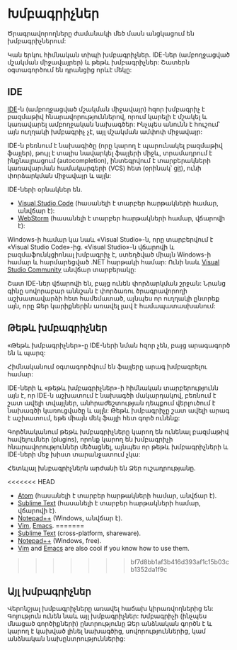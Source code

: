 # Խմբագրիչներ

Ծրագրավորողները ժամանակի մեծ մասն անցկացում են խմբագրիչներում:

Կան երկու հիմնական տիպի խմբագրիչներ. IDE-ներ (ամբողջացված մշակման միջավայրեր) և թեթև խմբագրիչներ: Շատերն օգտագործում են դրանցից որևէ մեկը:

## IDE

[IDE](https://en.wikipedia.org/wiki/Integrated_development_environment)-ն (ամբողջացված մշակման միջավայր) հզոր խմբագրիչ է բազմաթիվ հնարավորություններով, որում կարելի է մշակել և կառավարել ամբողջական նախագծեր: Ինչպես անունն է հուշում՝ այն ուղղակի խմբագրիչ չէ, այլ մշակման ամփոփ միջավայր:

IDE-ն բեռնում է նախագիծը (որը կարող է պարունակել բազմաթիվ ֆայլեր), թույլ է տալիս նավարկել ֆայլերի միջև, տրամադրում է ինքնալրացում (autocompletion), ինտեգրվում է տարբերակների կառավարման համակարգերի (VCS) հետ (օրինակ՝ [git](https://git-scm.com/)), ունի փորձարկման միջավայր և այլն:

IDE-ների օրնակներ են.

- [Visual Studio Code](https://code.visualstudio.com/) (հասանելի է տարբեր հարթակների համար, անվճար է):
- [WebStorm](https://www.jetbrains.com/webstorm/) (հասանելի է տարբեր հարթակների համար, վճարովի է):

Windows-ի համար կա նաև «Visual Studio»-ն, որը տարբերվում է «Visual Studio Code»-ից. «Visual Studio»-ն վճարովի և բազմաֆունկցիոնալ խմբագրիչ է, ստեղծված միայն Windows-ի համար և հարմարեցված .NET հարթակի համար: Ունի նաև [Visual Studio Community](https://www.visualstudio.com/vs/community/) անվճար տարբերակը:

Շատ IDE-ներ վճարովի են, բայց ունեն փորձարկման շրջան: Նրանց գինը սովորաբար աննշան է փորձառու ծրագրավորողի աշխատավարձի հետ համեմատած, այնպես որ ուղղակի ընտրեք այն, որը Ձեր կարիքներին առավել լավ է համապատասխանում:

## Թեթև խմբագրիչներ

«Թեթև խմբագրիչներ»-ը IDE-ների նման հզոր չեն, բայց արագագործ են և պարզ:

Հիմնականում օգտագործվում են ֆայլերը արագ խմբագրելու համար:

IDE-ների և «թեթև խմբագրիչներ»-ի հիմնական տարբերությունն այն է, որ IDE-ն աշխատում է նախագծի մակարդակով, բեռնում է շատ ավելի տվայլներ, անհրաժեշտության դեպքում վերլուծում է նախագծի կառուցվածը և այլն: Թեթև խմբագրիչը շատ ավելի արագ է աշխատում, եթե միայն մեկ ֆայլի հետ գործ ունենք:

Գործնականում թեթև խմբագրիչները կարող են ունենալ բազմաթիվ հավելումներ (plugins), որոնք կարող են խմբագրիչի հնարավորություններ մեծացնել, այնպես որ թեթև խմբագրիչների և IDE-ների մեջ խիստ տարանջատում չկա:

Հետևյալ խնբագրիչներն արժանի են Ձեր ուշադրությանը.

<<<<<<< HEAD
- [Atom](https://atom.io/) (հասանելի է տարբեր հարթակների համար, անվճար է).
- [Sublime Text](http://www.sublimetext.com) (հասանելի է տարբեր հարթակների համար, վճարովի է).
- [Notepad++](https://notepad-plus-plus.org/) (Windows, անվճար է).
- [Vim](http://www.vim.org/), [Emacs](https://www.gnu.org/software/emacs/).
=======
- [Sublime Text](http://www.sublimetext.com) (cross-platform, shareware).
- [Notepad++](https://notepad-plus-plus.org/) (Windows, free).
- [Vim](http://www.vim.org/) and [Emacs](https://www.gnu.org/software/emacs/) are also cool if you know how to use them.
>>>>>>> bf7d8bb1af3b416d393af1c15b03cb1352da1f9c

## Այլ խմբագրիչներ

Վերոնշյալ խմբագրիչները առավել հաճախ կիրառվողներից են: Գոյություն ունեն նաև այլ խմբագրիչներ: Խմբագրիչի (ինչպես մնացած գործիքների) ընտրությունը Ձեր անձնական գործն է և կարող է կախված լինել նախագծից, սովորություններից, կամ անձնական նախընտրություններից:
